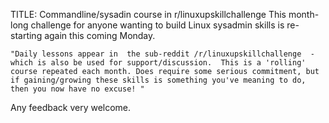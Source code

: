 TITLE: Commandline/sysadin course in r/linuxupskillchallenge
This month-long challenge for anyone wanting to build Linux sysadmin skills is re-starting again this coming Monday.

    "Daily lessons appear in  the sub-reddit /r/linuxupskillchallenge  - which is also be used for support/discussion.  This is a 'rolling' course repeated each month. Does require some serious commitment, but if gaining/growing these skills is something you've meaning to do, then you now have no excuse! "

Any feedback very welcome.
